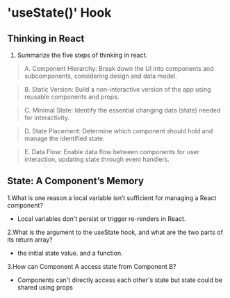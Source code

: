 # 'useState()' Hook

## Thinking in React

1. Summarize the five steps of thinking in react.

> A. Component Hierarchy: Break down the UI into components and subcomponents, considering design and data model.

> B. Static Version: Build a non-interactive version of the app using reusable components and props.

> C. Minimal State: Identify the essential changing data (state) needed for interactivity.

> D. State Placement: Determine which component should hold and manage the identified state.

> E. Data Flow: Enable data flow between components for user interaction, updating state through event handlers.


## State: A Component’s Memory

1.What is one reason a local variable isn’t sufficient for managing a React component?
- Local variables don't persist or trigger re-renders in React.

2.What is the argument to the useState hook, and what are the two parts of its return array?
- the initial state value. and a function.

3.How can Component A access state from Component B?

- Components can't directly access each other's state but state could be shared using props



